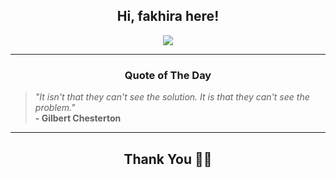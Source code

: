 <h2 align="center"> Hi, fakhira here!</h2>

<p align="center">
<a href="https://github.com/fakhiralkda" alt="github streak"><img src="https://dvst-streak.herokuapp.com/?user=fakhiralkda&theme=tokyonight&fire=DD472C"></a>
</p>

<hr>
<h3 align="center">Quote of The Day</h3>
<p align="center">
<blockquote>
<i>"It isn't that they can't see the solution. It is that they can't see the problem."</i>
<br>
<b>- Gilbert Chesterton</b>
</blockquote>
</p>


<hr>
<h2 align="center">Thank You 🙏🏼</h2>

